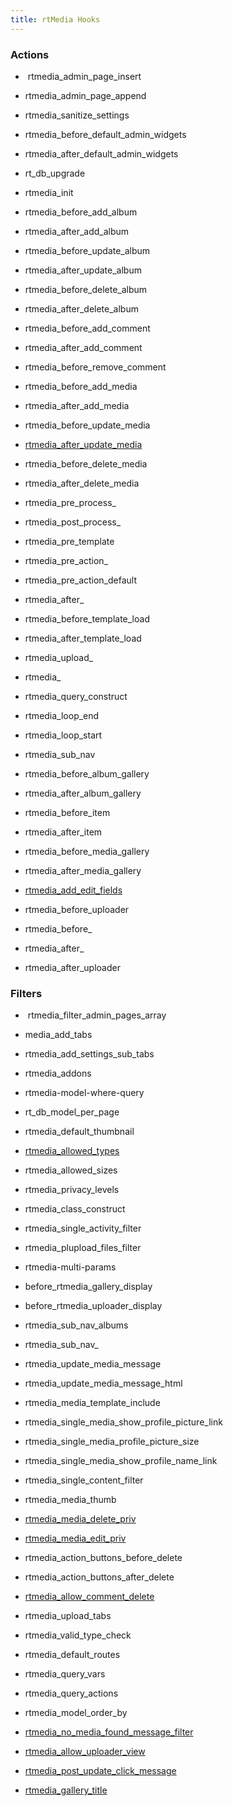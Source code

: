 ```yaml
---
title: rtMedia Hooks
---
```


### Actions


  *  rtmedia_admin_page_insert

	
  * rtmedia_admin_page_append

	
  * rtmedia_sanitize_settings

	
  * rtmedia_before_default_admin_widgets

	
  * rtmedia_after_default_admin_widgets

	
  * rt_db_upgrade

	
  * rtmedia_init

	
  * rtmedia_before_add_album

	
  * rtmedia_after_add_album

	
  * rtmedia_before_update_album

	
  * rtmedia_after_update_album

	
  * rtmedia_before_delete_album

	
  * rtmedia_after_delete_album

	
  * rtmedia_before_add_comment

	
  * rtmedia_after_add_comment

	
  * rtmedia_before_remove_comment

	
  * rtmedia_before_add_media

	
  * rtmedia_after_add_media

	
  * rtmedia_before_update_media

	
  * [rtmedia_after_update_media](/rtmedia/developer/hooks/rtmedia-hooks/rtmedia_after_update_media/)

	
  * rtmedia_before_delete_media

	
  * rtmedia_after_delete_media

	
  * rtmedia_pre_process_

	
  * rtmedia_post_process_

	
  * rtmedia_pre_template

	
  * rtmedia_pre_action_

	
  * rtmedia_pre_action_default

	
  * rtmedia_after_

	
  * rtmedia_before_template_load

	
  * rtmedia_after_template_load

	
  * rtmedia_upload_

	
  * rtmedia_

	
  * rtmedia_query_construct

	
  * rtmedia_loop_end

	
  * rtmedia_loop_start

	
  * rtmedia_sub_nav

	
  * rtmedia_before_album_gallery

	
  * rtmedia_after_album_gallery

	
  * rtmedia_before_item

	
  * rtmedia_after_item

	
  * rtmedia_before_media_gallery

	
  * rtmedia_after_media_gallery

	
  * [rtmedia_add_edit_fields](/rtmedia/developer/hooks/rtmedia-hooks/rtmedia_add_edit_fields/)

	
  * rtmedia_before_uploader

	
  * rtmedia_before_

	
  * rtmedia_after_

	
  * rtmedia_after_uploader




### Filters





	
  *  rtmedia_filter_admin_pages_array

	
  * media_add_tabs

	
  * rtmedia_add_settings_sub_tabs

	
  * rtmedia_addons

	
  * rtmedia-model-where-query

	
  * rt_db_model_per_page

	
  * rtmedia_default_thumbnail

	
  * [rtmedia_allowed_types](/rtmedia/developer/hooks/rtmedia-hooks/rtmedia_allowed_types/)

	
  * rtmedia_allowed_sizes

	
  * rtmedia_privacy_levels

	
  * rtmedia_class_construct

	
  * rtmedia_single_activity_filter

	
  * rtmedia_plupload_files_filter

	
  * rtmedia-multi-params

	
  * before_rtmedia_gallery_display

	
  * before_rtmedia_uploader_display

	
  * rtmedia_sub_nav_albums

	
  * rtmedia_sub_nav_

	
  * rtmedia_update_media_message

	
  * rtmedia_update_media_message_html

	
  * rtmedia_media_template_include

	
  * rtmedia_single_media_show_profile_picture_link

	
  * rtmedia_single_media_profile_picture_size

	
  * rtmedia_single_media_show_profile_name_link

	
  * rtmedia_single_content_filter

	
  * rtmedia_media_thumb

	
  * [rtmedia_media_delete_priv](/rtmedia/developer/hooks/rtmedia-hooks/rtmedia_media_delete_priv/)

	
  * [rtmedia_media_edit_priv](/rtmedia/developer/hooks/rtmedia-hooks/rtmedia_media_edit_priv/)

	
  * rtmedia_action_buttons_before_delete

	
  * rtmedia_action_buttons_after_delete

	
  * [rtmedia_allow_comment_delete](/rtmedia/developer/hooks/rtmedia-hooks/rtmedia_allow_comment_delete/)

	
  * rtmedia_upload_tabs

	
  * rtmedia_valid_type_check

	
  * rtmedia_default_routes

	
  * rtmedia_query_vars

	
  * rtmedia_query_actions

	
  * rtmedia_model_order_by

	
  * [rtmedia_no_media_found_message_filter](/rtmedia/developer/hooks/rtmedia-hooks/change-default-media-found-message-media-tab/)


  * [rtmedia_allow_uploader_view](/rtmedia/developer/hooks/rtmedia-hooks/rtmedia_allow_uploader_view/)


  * [rtmedia_post_update_click_message](/rtmedia/developer/hooks/rtmedia-hooks/filter-to-change-text-of-post-update-message/)


  * [rtmedia_gallery_title](/rtmedia/developer/hooks/rtmedia-hooks/filter-to-change-media-gallery-header-title/)
